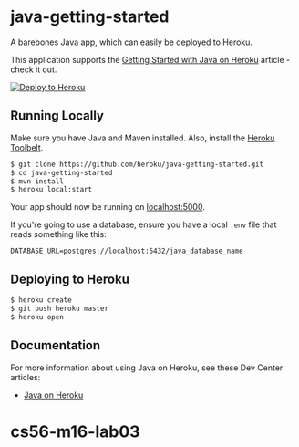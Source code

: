 # java-getting-started

A barebones Java app, which can easily be deployed to Heroku.

This application supports the [Getting Started with Java on Heroku](https://devcenter.heroku.com/articles/getting-started-with-java) article - check it out.

[![Deploy to Heroku](https://www.herokucdn.com/deploy/button.png)](https://heroku.com/deploy)

## Running Locally

Make sure you have Java and Maven installed.  Also, install the [Heroku Toolbelt](https://toolbelt.heroku.com/).

```sh
$ git clone https://github.com/heroku/java-getting-started.git
$ cd java-getting-started
$ mvn install
$ heroku local:start
```

Your app should now be running on [localhost:5000](http://localhost:5000/).

If you're going to use a database, ensure you have a local `.env` file that reads something like this:

```
DATABASE_URL=postgres://localhost:5432/java_database_name
```

## Deploying to Heroku

```sh
$ heroku create
$ git push heroku master
$ heroku open
```

## Documentation

For more information about using Java on Heroku, see these Dev Center articles:

- [Java on Heroku](https://devcenter.heroku.com/categories/java)
# cs56-m16-lab03
